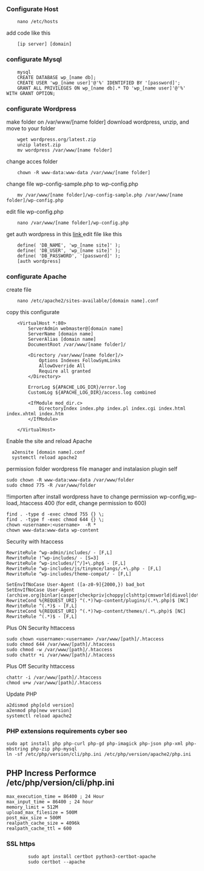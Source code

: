 ### Configurate Host

```
    nano /etc/hosts
```
add code like this

```
    [ip server] [domain]
```

### configurate Mysql
```
    mysql
    CREATE DATABASE wp_[name db];
    CREATE USER 'wp_[name user]'@'%' IDENTIFIED BY '[password]';
    GRANT ALL PRIVILEGES ON wp_[name db].* TO 'wp_[name user]'@'%' WITH GRANT OPTION;
```

### configurate Wordpress
make folder on /var/www/[name folder]
download wordpress, unzip, and move to your folder
```
    wget wordpress.org/latest.zip
    unzip latest.zip
    mv wordpress /var/www/[name folder]
```
change acces folder
```
    chown -R www-data:www-data /var/www/[name folder]
```
change file wp-config-sample.php to wp-config.php
```
    mv /var/www/[name folder]/wp-config-sample.php /var/www/[name folder]/wp-config.php
```
edit file wp-config.php
```
    nano /var/www/[name folder]/wp-config.php
```
get auth wordpress in this <a href="https://api.wordpress.org/secret-key/1.1/salt/"  target="_blank"> link </a>
edit file like this
```
    define( 'DB_NAME', 'wp_[name site]' );
    define( 'DB_USER', 'wp_[name site]' );
    define( 'DB_PASSWORD', '[password]' );
    [auth wordpress]
```

### configurate Apache
create file
```
    nano /etc/apache2/sites-available/[domain name].conf
```
copy this configurate
```
    <VirtualHost *:80>
        ServerAdmin webmaster@[domain name]
        ServerName [domain name]
        ServerAlias [domain name]
        DocumentRoot /var/www/[name folder]/

        <Directory /var/www/[name folder]/>
            Options Indexes FollowSymLinks
            AllowOverride All
            Require all granted
        </Directory>

        ErrorLog ${APACHE_LOG_DIR}/error.log
        CustomLog ${APACHE_LOG_DIR}/access.log combined

        <IfModule mod_dir.c>
            DirectoryIndex index.php index.pl index.cgi index.html index.xhtml index.htm
        </IfModule>

    </VirtualHost>
```
Enable the site and reload Apache
```
  a2ensite [domain name].conf
  systemctl reload apache2
```
permission folder wordpress file manager and instalasion plugin self
```
sudo chown -R www-data:www-data /var/www/folder
sudo chmod 775 -R /var/www/folder
```
!!importen after install wordpress have to change permission
wp-config,wp-load,.htaccess 400 (for edit, change permission to 600)
```
find . -type d -exec chmod 755 {} \;
find . -type f -exec chmod 644 {} \;
chown <username>:<username>  -R *
chown www-data:www-data wp-content
```
Security with htaccess
```
RewriteRule ^wp-admin/includes/ - [F,L]
RewriteRule !^wp-includes/ - [S=3]
RewriteRule ^wp-includes/[^/]+\.php$ - [F,L]
RewriteRule ^wp-includes/js/tinymce/langs/.+\.php - [F,L]
RewriteRule ^wp-includes/theme-compat/ - [F,L]

SetEnvIfNoCase User-Agent ([a-z0-9]{2000,}) bad_bot
SetEnvIfNoCase User-Agent (archive.org|binlar|casper|checkpriv|choppy|clshttp|cmsworld|diavol|dotbot|extract|feedfinder|flicky|g00g1e|harvest|heritrix|httrack|kmccrew|loader|miner|nikto|nutch|planetwork|postr>
RewriteCond %{REQUEST_URI} ^(.*)?wp-content/plugins/(.*\.php)$ [NC]
RewriteRule ^(.*)$ - [F,L]
RewriteCond %{REQUEST_URI} ^(.*)?wp-content/themes/(.*\.php)$ [NC]
RewriteRule ^(.*)$ - [F,L]
```
Plus ON Security httaccess
```
sudo chown <username>:<username> /var/www/[path]/.htaccess
sudo chmod 644 /var/www/[path]/.htaccess
sudo chmod -w /var/www/[path]/.htaccess
sudo chattr +i /var/www/[path]/.htaccess
```
Plus Off Security httaccess
```
chattr -i /var/www/[path]/.htaccess
chmod u+w /var/www/[path]/.htaccess
```
Update PHP
```
a2dismod php[old version]
a2enmod php[new version]
systemctl reload apache2
```
### PHP extensions requirements cyber seo
```
sudo apt install php php-curl php-gd php-imagick php-json php-xml php-mbstring php-zip php-mysql
ln -sf /etc/php/version/cli/php.ini /etc/php/version/apache2/php.ini
```
## PHP Incress Performce /etc/php/version/cli/php.ini
```
max_execution_time = 86400 ; 24 Hour
max_input_time = 86400 ; 24 hour
memory_limit = 512M
upload_max_filesize = 500M
post_max_size = 500M
realpath_cache_size = 4096k
realpath_cache_ttl = 600
```
### SSL https
```
        sudo apt install certbot python3-certbot-apache
        sudo certbot --apache
```
